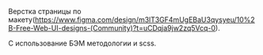 Верстка страницы по макету(https://www.figma.com/design/m3lT3GF4mUgEBaU3qysyeu/10%2B-Free-Web-UI-designs-(Community)?t=uCDqja9jw2zq5Vcq-0).

С использование БЭМ методологии и scss.